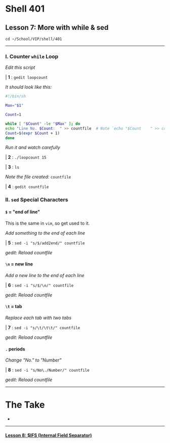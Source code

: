 # Shell 401
## Lesson 7: More with while & sed

`cd ~/School/VIP/shell/401`

___

### I. Counter `while` Loop

*Edit this script*

| **1** : `gedit loopcount`

*It should look like this:*

```sh
#!/bin/sh

Max="$1"

Count=1

while [ "$Count" -le "$Max" ]; do
echo "Line No. $Count:	" >> countfile  # Note `echo "$Count	" >> countfile` contains a "tab" in the echo statement
Count=$(expr $Count + 1)
done
```

*Run it and watch carefully*

| **2** : `./loopcount 15`

| **3** : `ls`

*Note the file created:* `countfile`

| **4** : `gedit countfile`

### II. `sed` Special Characters

#### `$` = "end of line"

This is the same in `vim`, so get used to it.

*Add something to the end of each line*

| **5** : `sed -i "s/$/add2end/" countfile`

*gedit: Reload countfile*

#### `\n` = new line

*Add a new line to the end of each line*

| **6** : `sed -i "s/$/\n/" countfile`

*gedit: Reload countfile*

#### `\t` = tab

*Replace each tab with two tabs*

| **7** : `sed -i "s/\t/\t\t/" countfile`

*gedit: Reload countfile*

#### `.` periods

*Change "No." to "Number"*

| **8** : `sed -i "s/No\./Number/" countfile`

*gedit: Reload countfile*

___

# The Take

-

___

#### [Lesson 8: $IFS (Internal Field Separator)](https://github.com/inkVerb/vip/blob/master/401-shell/Lesson-08.md)
